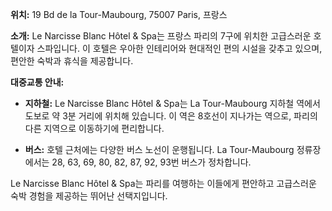 **위치:** 19 Bd de la Tour-Maubourg, 75007 Paris, 프랑스

**소개:**
Le Narcisse Blanc Hôtel & Spa는 프랑스 파리의 7구에 위치한 고급스러운 호텔이자 스파입니다. 이 호텔은 우아한 인테리어와 현대적인 편의 시설을 갖추고 있으며, 편안한 숙박과 휴식을 제공합니다.

**대중교통 안내:**

- **지하철:** Le Narcisse Blanc Hôtel & Spa는 La Tour-Maubourg 지하철 역에서 도보로 약 3분 거리에 위치해 있습니다. 이 역은 8호선이 지나가는 역으로, 파리의 다른 지역으로 이동하기에 편리합니다.

- **버스:** 호텔 근처에는 다양한 버스 노선이 운행됩니다. La Tour-Maubourg 정류장에서는 28, 63, 69, 80, 82, 87, 92, 93번 버스가 정차합니다.

Le Narcisse Blanc Hôtel & Spa는 파리를 여행하는 이들에게 편안하고 고급스러운 숙박 경험을 제공하는 뛰어난 선택지입니다.
